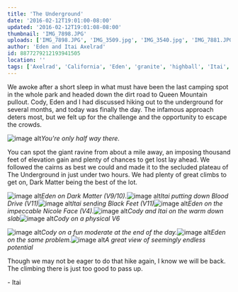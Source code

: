 ```yaml
---
title: 'The Underground'
date: '2016-02-12T19:01:00-08:00'
updated: '2016-02-12T19:01:08-08:00'
thumbnail: 'IMG_7898.JPG'
uploads: ['IMG_7898.JPG', 'IMG_3509.jpg', 'IMG_3540.jpg', 'IMG_7881.JPG', 'IMG_3486.jpg', 'IMG_7892.JPG', 'IMG_7855.JPG', 'IMG_3518.jpg', 'IMG_3529.jpg', 'IMG_3508.jpg']
author: 'Eden and Itai Axelrad'
id: 8877279212193941505
location: ''
tags: ['Axelrad', 'California', 'Eden', 'granite', 'highball', 'Itai', 'Joshua', 'Tree', 'underground']
---
```


We awoke after a short sleep in what must have been the last camping spot in the whole park and headed down the dirt road to Queen Mountain pullout. Cody, Eden and I had discussed hiking out to the underground for several months, and today was finally the day. The infamous approach deters most, but we felt up for the challenge and the opportunity to escape the crowds. 

![image alt](uploads/IMG_7898.JPG)*You're only half way there.*

You can spot the giant ravine from about a mile away, an imposing thousand feet of elevation gain and plenty of chances to get lost lay ahead. We followed the cairns as best we could and made it to the secluded plateau of The Underground in just under two hours. We had plenty of great climbs to get on, Dark Matter being the best of the lot.

![image alt](uploads/IMG_3509.jpg)*Eden on Dark Matter (V9/10).*![image alt](uploads/IMG_3540.jpg)*Itai putting down Blood Drive (V11)*![image alt](uploads/IMG_7881.JPG)*Itai sending Black Feet (V11)*![image alt](uploads/IMG_3486.jpg)*Eden on the impeccable Nicole Face (V4).*![image alt](uploads/IMG_7892.JPG)*Cody and Itai on the warm down slab*![image alt](uploads/IMG_7855.JPG)*Cody on a physical V6*

![image alt](uploads/IMG_3518.jpg)*Cody on a fun moderate at the end of the day.*![image alt](uploads/IMG_3529.jpg)*Eden on the same problem.*![image alt](uploads/IMG_3508.jpg)*A great view of seemingly endless potential*

Though we may not be eager to do that hike again, I know we will be back. The climbing there is just too good to pass up.

\- Itai 
